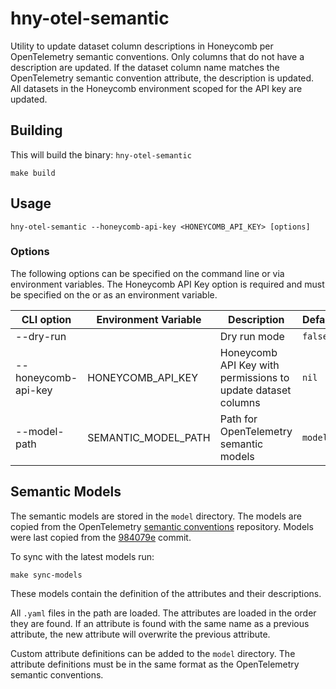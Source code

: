 # hny-otel-semantic

Utility to update dataset column descriptions in Honeycomb per OpenTelemetry
semantic conventions. Only columns that do not have a description are updated.
If the dataset column name matches the OpenTelemetry semantic convention
attribute, the description is updated. All datasets in the Honeycomb environment
scoped for the API key are updated.

## Building

This will build the binary: `hny-otel-semantic` 
```shell
make build
```

## Usage

```shell
hny-otel-semantic --honeycomb-api-key <HONEYCOMB_API_KEY> [options]
```

### Options

The following options can be specified on the command line or via environment
variables. The Honeycomb API Key option is required and must be specified on the
or as an environment variable.

| CLI option          | Environment Variable  | Description                                                  | Default   |
|---------------------|-----------------------|--------------------------------------------------------------|-----------|
| --dry-run           |                       | Dry run mode                                                 | `false`   |
| --honeycomb-api-key | HONEYCOMB_API_KEY     | Honeycomb API Key with permissions to update dataset columns | `nil`     |
| --model-path        | SEMANTIC_MODEL_PATH   | Path for OpenTelemetry semantic models                       | `model`   |

## Semantic Models

The semantic models are stored in the `model` directory. The models are copied
from the OpenTelemetry [semantic conventions](https://github.com/open-telemetry/semantic-conventions)
repository. Models were last copied from the [984079e](https://github.com/open-telemetry/semantic-conventions/commit/984079ee2b98a5700b139989db9737b044ab40e6)
commit.

To sync with the latest models run:

```shell
make sync-models
```

These models contain the definition of the attributes and their
descriptions.

All `.yaml` files in the path are loaded. The attributes are loaded in the order
they are found. If an attribute is found with the same name as a previous
attribute, the new attribute will overwrite the previous attribute.

Custom attribute definitions can be added to the `model` directory. The
attribute definitions must be in the same format as the OpenTelemetry semantic
conventions.
